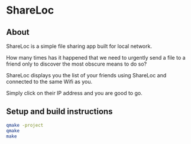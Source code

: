 # ShareLoc

## About

ShareLoc is a simple file sharing app built for local network.

How many times has it happened that we need to urgently send a file to a friend only to discover the most obscure means to do so?

ShareLoc displays you the list of your friends using ShareLoc and connected to the same Wifi as you.

Simply click on their IP address and you are good to go.

## Setup and build instructions

```bash
qmake -project
qmake
make
```